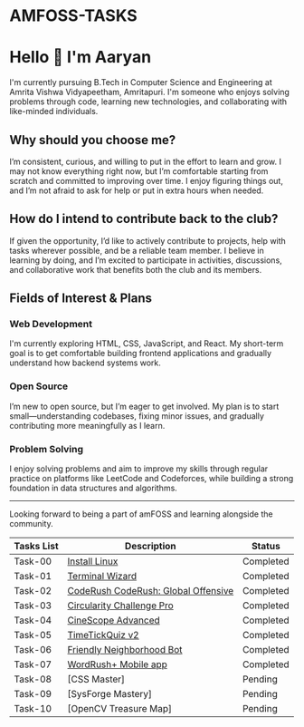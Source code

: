 # AMFOSS-TASKS


# Hello 👋 I'm Aaryan

I'm currently pursuing B.Tech in Computer Science and Engineering at Amrita Vishwa Vidyapeetham, Amritapuri. I'm someone who enjoys solving problems through code, learning new technologies, and collaborating with like-minded individuals.

## Why should you choose me?

I’m consistent, curious, and willing to put in the effort to learn and grow. I may not know everything right now, but I’m comfortable starting from scratch and committed to improving over time. I enjoy figuring things out, and I’m not afraid to ask for help or put in extra hours when needed.

## How do I intend to contribute back to the club?

If given the opportunity, I’d like to actively contribute to projects, help with tasks wherever possible, and be a reliable team member. I believe in learning by doing, and I’m excited to participate in activities, discussions, and collaborative work that benefits both the club and its members.

## Fields of Interest & Plans

### Web Development  
I'm currently exploring HTML, CSS, JavaScript, and React. My short-term goal is to get comfortable building frontend applications and gradually understand how backend systems work.

### Open Source  
I’m new to open source, but I’m eager to get involved. My plan is to start small—understanding codebases, fixing minor issues, and gradually contributing more meaningfully as I learn.

### Problem Solving  
I enjoy solving problems and aim to improve my skills through regular practice on platforms like LeetCode and Codeforces, while building a strong foundation in data structures and algorithms.

---

Looking forward to being a part of amFOSS and learning alongside the community.


**Tasks List**|**Description**|**Status**
--------------|---------------|---------------
|Task-00   | [Install Linux](https://github.com/ThePiR0/AMFOSS-TASKS/tree/main/Task-00)| Completed |
|Task-01   | [Terminal Wizard](https://github.com/ThePiR0/AMFOSS-TASKS/tree/main/Task-01)| Completed|
|Task-02   | [CodeRush CodeRush: Global Offensive](https://github.com/ThePiR0/Amfoss-TASKS/tree/main/Task-02)| Completed|
|Task-03   | [Circularity Challenge Pro](http://github.com/ThePiR0/AMFOSS-TASKS/tree/main/Task-03/Circularity%20Challenge%20Pro)|Completed|
|Task-04   |[CineScope Advanced](https://github.com/ThePiR0/Amfoss-TASKS/tree/main/Task-04/CineScope-S3)|Completed|
|Task-05   |[TimeTickQuiz v2](https://github.com/ThePiR0/AMFOSS-TASKS/tree/main/Task-05)|Completed|
|Task-06   |[Friendly Neighborhood Bot](https://github.com/ThePiR0/AMFOSS-TASKS/tree/main/Task-06/friendly-neighborhood-bot)|Completed|
|Task-07   |[WordRush+ Mobile app](https://github.com/ThePiR0/AMFOSS-TASKS/tree/main/Task-07/word_rush)|Completed|
|Task-08   |[CSS Master]|Pending|
|Task-09   |[SysForge Mastery] |Pending|
|Task-10   |[OpenCV Treasure Map]|Pending|










